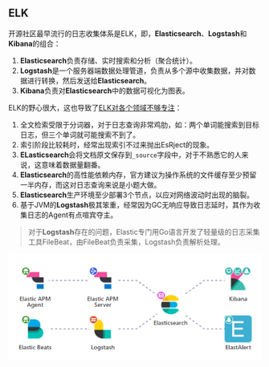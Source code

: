 ## ELK

开源社区最早流行的日志收集体系是ELK，即，**Elasticsearch**、**Logstash**和**Kibana**的组合：

1. **Elasticsearch**负责存储、实时搜索和分析（聚合统计）。
2. **Logstash**是一个服务器端数据处理管道，负责从多个源中收集数据，并对数据进行转换，然后发送给**Elasticsearch**。
3. **Kibana**负责对**Elasticsearch**中的数据可视化为图表。

ELK的野心很大，这也导致了[ELK对各个领域不够专注](https://blog.hufeifei.cn/2021/09/Distribution/grafana/)：

1. 全文检索受限于分词器，对于日志查询非常鸡肋，如：两个单词能搜索到目标日志，但三个单词就可能搜索不到了。
2. 索引阶段比较耗时，经常出现索引不过来抛出EsRject的现象。
3. **ELasticsearch**会将文档原文保存到`_source`字段中，对于不熟悉它的人来说，这意味着数据量翻番。
4. **Elasticsearch**的高性能依赖内存，官方建议为操作系统的文件缓存至少预留一半内存，而这对日志查询来说是小题大做。
5. **Elasticsearch**生产环境至少部署3个节点，以应对网络波动时出现的脑裂。
6. 基于JVM的**Logstash**极其笨重，经常因为GC无响应导致日志延时，其作为收集日志的Agent有点喧宾夺主。

> 对于**Logstash**存在的问题，Elastic专门用Go语言开发了轻量级的日志采集工具FileBeat，由FileBeat负责采集，Logstash负责解析处理。

![](../images/6/elk.png)
